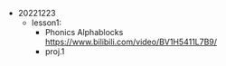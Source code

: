 - 20221223
  - lesson1:
    - Phonics Alphablocks https://www.bilibili.com/video/BV1H5411L7B9/
    - proj.1

